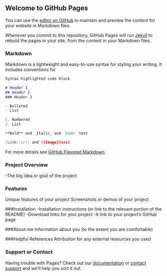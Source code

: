 ## Welcome to GitHub Pages

You can use the [editor on GitHub](https://github.com/lindahu123/Solidworks-Macros/edit/gh-pages/index.md) to maintain and preview the content for your website in Markdown files.

Whenever you commit to this repository, GitHub Pages will run [Jekyll](https://jekyllrb.com/) to rebuild the pages in your site, from the content in your Markdown files.

### Markdown

Markdown is a lightweight and easy-to-use syntax for styling your writing. It includes conventions for

```markdown
Syntax highlighted code block

# Header 1
## Header 2
### Header 3

- Bulleted
- List

1. Numbered
2. List

**Bold** and _Italic_ and `Code` text

[Link](url) and ![Image](src)
```

For more details see [GitHub Flavored Markdown](https://guides.github.com/features/mastering-markdown/).






### Project Overview
-The big idea or goal of the project

### Features
Unique features of your project
Screenshots or demos of your project

###Installation
-Installation instructions (or link to the relevant portion of the README)
-Download links for your project
-A link to your project’s GitHub page

###About me
Information about you (to the extent you are comfortable)

###Helpful References
Attribution for any external resources you used
























### Support or Contact

Having trouble with Pages? Check out our [documentation](https://docs.github.com/categories/github-pages-basics/) or [contact support](https://github.com/contact) and we’ll help you sort it out.
